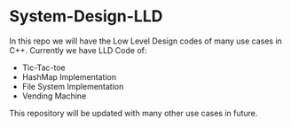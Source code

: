 # System-Design-LLD

In this repo we will have the Low Level Design codes of many use cases in C++.
Currently we have LLD Code of:
- Tic-Tac-toe
- HashMap Implementation
- File System Implementation
- Vending Machine


This repository will be updated with many other use cases in future.
